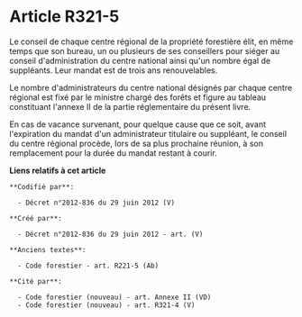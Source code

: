 # Article R321-5

Le conseil de chaque centre régional de la propriété forestière élit, en même temps que son bureau, un ou plusieurs de ses
conseillers pour siéger au conseil d'administration du centre national ainsi qu'un nombre égal de suppléants. Leur mandat est
de trois ans renouvelables.

Le nombre d'administrateurs du centre national désignés par chaque centre régional est fixé par le ministre chargé des forêts
et figure au tableau constituant l'annexe II de la partie réglementaire du présent livre.

En cas de vacance survenant, pour quelque cause que ce soit, avant l'expiration du mandat d'un administrateur titulaire ou
suppléant, le conseil du centre régional procède, lors de sa plus prochaine réunion, à son remplacement pour la durée du
mandat restant à courir.

**Liens relatifs à cet article**

	**Codifié par**:

	  - Décret n°2012-836 du 29 juin 2012 (V)

	**Créé par**:

	  - Décret n°2012-836 du 29 juin 2012 - art. (V)

	**Anciens textes**:

	  - Code forestier - art. R221-5 (Ab)

	**Cité par**:

	  - Code forestier (nouveau) - art. Annexe II (VD)
	  - Code forestier (nouveau) - art. R321-4 (V)
